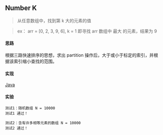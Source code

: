 ## Number K

> 从任意数组中，找到第 k 大的元素的值

> ex：
> arr = [0, 2, 3, 9, 6], k = 1
> 即寻找 arr 数组中 最大 的元素，结果为 9

#### 思路

根据三路快速排序的思想，求出 partition 操作后，大于或小于标定的索引，并根据该索引缩小查找的范围。

#### 实现
[Java]()

#### 实验
```
测试1：随机数组 N = 10000
测试1 通过！

测试2：含有许多相等元素的数组 N = 10000
测试2 通过！
```